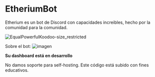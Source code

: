 # EtheriumBot
Etherium es un bot de Discord con capacidades increibles, hecho por la comunidad para la comunidad.


![EqualPowerfulKoodoo-size_restricted](https://user-images.githubusercontent.com/62467136/115952117-a30d7900-a4e4-11eb-9851-b5334d9ddea1.gif)

Sobre el bot: 
![imagen](https://user-images.githubusercontent.com/62467136/115952344-a7866180-a4e5-11eb-93c1-e0d7add64826.png)

**Su dashboard está en desarrollo**

No damos soporte para self-hosting. Este código está subido con fines educativos.
